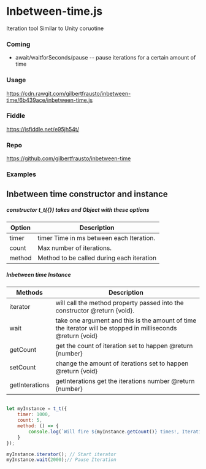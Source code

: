 # Inbetween-time.js
Iteration tool Similar to Unity coruotine

### Coming

* await/waitforSeconds/pause -- pause iterations for a certain amount of  time

### Usage
https://cdn.rawgit.com/gilbertfrausto/inbetween-time/6b439ace/inbetween-time.js

### Fiddle
https://jsfiddle.net/e95jh54t/

### Repo
https://github.com/gilbertfrausto/inbetween-time

### Examples

## Inbetween time constructor and instance
##### constructor t_t({}) takes and Object with these options
| Option | Description |
| ------ | ----------- |
| timer  | timer Time in ms between each Iteration. |
| count  | Max number of iterations. |
| method | Method to be called during each iteration |

##### Inbetween time  Instance
| Methods | Description |
| ------ | ----------- |
| iterator  | will call the method property passed into the constructor @return {void}. |
| wait      |take one argument and this is the amount of time the iterator will be stopped in milliseconds @return {void} |
| getCount | get the count of iteration set to happen @return {number} |
| setCount | change the amount of iterations set to happen @return {void} |
| getInterations |getInterations get the iterations number @return {number} |

```javascript

let myInstance = t_t({
    timer: 1000,
    count: 5,
    method: () => {
        console.log(`Will fire ${myInstance.getCount()} times!, Iteration count ${myInstance.getInterations() + 1}`);
    }
});

myInstance.iterator(); // Start iterator
myInstance.wait(2000);// Pause Iteration
```

